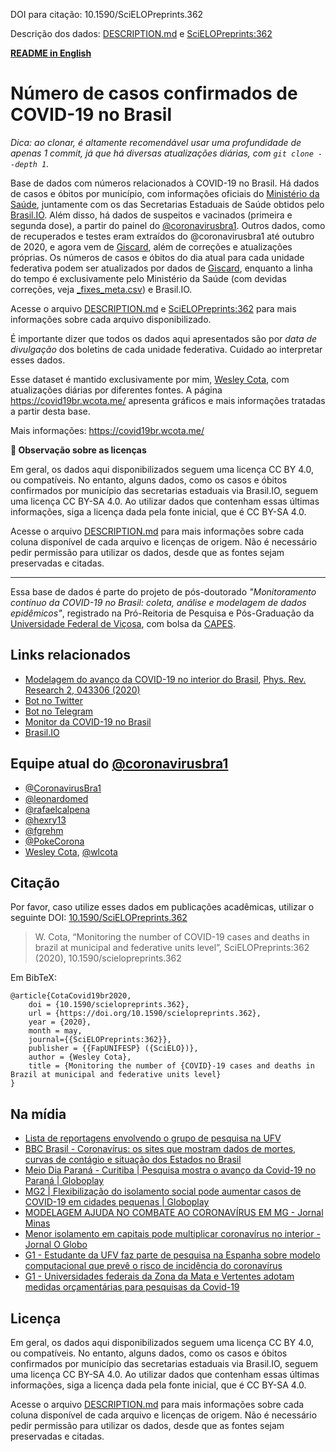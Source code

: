 DOI para citação: 10.1590/SciELOPreprints.362

Descrição dos dados: [DESCRIPTION.md](DESCRIPTION.md) e [SciELOPreprints:362](https://doi.org/10.1590/SciELOPreprints.362)

[**README in English**](README.en.md)

# Número de casos confirmados de COVID-19 no Brasil

*Dica: ao clonar, é altamente recomendável usar uma profundidade de apenas 1 commit, já que há diversas atualizações diárias, com `git clone --depth 1`.*

Base de dados com números relacionados à COVID-19 no Brasil. Há dados de casos e óbitos por município, com informações oficiais do [Ministério da Saúde](https://covid.saude.gov.br/), juntamente com os das Secretarias Estaduais de Saúde obtidos pelo [Brasil.IO](https://brasil.io/dataset/covid19/caso). Além disso, há dados de suspeitos e vacinados (primeira e segunda dose), a partir do painel do [@coronavirusbra1](https://coronavirusbra1.github.io/). Outros dados, como de recuperados e testes eram extraídos do @coronavirusbra1 até outubro de 2020, e agora vem de [Giscard](http://www.giscard.com.br/coronavirus/), além de correções e atualizações próprias. Os números de casos e óbitos do dia atual para cada unidade federativa podem ser atualizados por dados de [Giscard](http://www.giscard.com.br/coronavirus/), enquanto a linha do tempo é exclusivamente pelo Ministério da Saúde (com devidas correções, veja [
_fixes_meta.csv](
_fixes_meta.csv)) e Brasil.IO.

Acesse o arquivo [DESCRIPTION.md](DESCRIPTION.md) e [SciELOPreprints:362](https://doi.org/10.1590/SciELOPreprints.362) para mais informações sobre cada arquivo disponibilizado.

É importante dizer que todos os dados aqui apresentados são por *data de divulgação* dos boletins de cada unidade federativa. Cuidado ao interpretar esses dados.

Esse dataset é mantido exclusivamente por mim, [Wesley Cota](https://wesleycota.com/), com atualizações diárias por diferentes fontes. A página <https://covid19br.wcota.me/> apresenta gráficos e mais informações tratadas a partir desta base.

Mais informações: https://covid19br.wcota.me/

**💬 Observação sobre as licenças**

Em geral, os dados aqui disponibilizados seguem uma licença CC BY 4.0, ou compatíveis. No entanto, alguns dados, como os casos e óbitos confirmados por município das secretarias estaduais via Brasil.IO, seguem uma licença CC BY-SA 4.0. Ao utilizar dados que contenham essas últimas informações, siga a licença dada pela fonte inicial, que é CC BY-SA 4.0.

Acesse o arquivo [DESCRIPTION.md](DESCRIPTION.md) para mais informações sobre cada coluna disponível de cada arquivo e licenças de origem. Não é necessário pedir permissão para utilizar os dados, desde que as fontes sejam preservadas e citadas.

---

Essa base de dados é parte do projeto de pós-doutorado *"Monitoramento contínuo da COVID-19 no Brasil: coleta, análise e modelagem de dados epidêmicos"*, registrado na Pró-Reitoria de Pesquisa e Pós-Graduação da [Universidade Federal de Viçosa](https://www.ufv.br/), com bolsa da [CAPES](https://www.gov.br/capes/pt-br).

## Links relacionados

- [Modelagem do avanço da COVID-19 no interior do Brasil](https://covidbr.github.io/pub/1), [Phys. Rev. Research 2, 043306 (2020)](https://wcota.me/covid19brmetapop)
- [Bot no Twitter](https://twitter.com/covid19brbot)
- [Bot no Telegram](https://t.me/CoronavirusBRBot)
- [Monitor da COVID-19 no Brasil](https://covid19br.pub/)
- [Brasil.IO](https://brasil.io/dataset/covid19/caso)

## Equipe atual do [@coronavirusbra1](https://coronavirusbra1.github.io/)

- [@CoronavirusBra1](https://twitter.com/CoronavirusBra1)
- [@leonardomed](https://twitter.com/leonardomed)
- [@rafaelcalpena](https://twitter.com/rafaelcalpena)
- [@hexry13](https://twitter.com/hexry13)
- [@fgrehm](https://twitter.com/fgrehm)
- [@PokeCorona](https://twitter.com/PokeCorona)
- [Wesley Cota](https://wesleycota.com), [@wlcota](https://twitter.com/wlcota)

## Citação

Por favor, caso utilize esses dados em publicações acadêmicas, utilizar o seguinte DOI: [10.1590/SciELOPreprints.362](https://doi.org/10.1590/SciELOPreprints.362)

> W. Cota, “Monitoring the number of COVID-19 cases and deaths in brazil at municipal and federative units level”, SciELOPreprints:362 (2020), 10.1590/scielopreprints.362

Em BibTeX:

```
@article{CotaCovid19br2020,
	doi = {10.1590/scielopreprints.362},
	url = {https://doi.org/10.1590/scielopreprints.362},
	year = {2020},
	month = may,
	journal={{SciELOPreprints:362}},
	publisher = {{FapUNIFESP} ({SciELO})},
	author = {Wesley Cota},
	title = {Monitoring the number of {COVID}-19 cases and deaths in Brazil at municipal and federative units level}
}
```

## Na mídia

- [Lista de reportagens envolvendo o grupo de pesquisa na UFV](https://d.wesleycota.com/_reportagens/)
- [BBC Brasil - Coronavírus: os sites que mostram dados de mortes, curvas de contágio e situação dos Estados no Brasil](https://www.bbc.com/portuguese/brasil-52067243)
- [Meio Dia Paraná - Curitiba \| Pesquisa mostra o avanço da Covid-19 no Paraná \| Globoplay](https://globoplay.globo.com/v/8550860/programa/)
- [MG2 \| Flexibilização do isolamento social pode aumentar casos de COVID-19 em cidades pequenas \| Globoplay](https://globoplay.globo.com/v/8551799/programa/)
- [MODELAGEM AJUDA NO COMBATE AO CORONAVÍRUS EM MG - Jornal Minas](https://www.youtube.com/watch?v=lAeNOCKML90)
- [Menor isolamento em capitais pode multiplicar coronavírus no interior - Jornal O Globo](https://oglobo.globo.com/sociedade/coronavirus/menor-isolamento-em-capitais-pode-multiplicar-coronavirus-no-interior-24418972)
- [G1 - Estudante da UFV faz parte de pesquisa na Espanha sobre modelo computacional que prevê o risco de incidência do coronavírus](https://g1.globo.com/mg/zona-da-mata/noticia/2020/03/15/estudante-da-ufv-faz-parte-de-pesquisa-na-espanha-sobre-modelo-computacional-que-preve-o-risco-de-incidencia-do-coronavirus.ghtml)
- [G1 - Universidades federais da Zona da Mata e Vertentes adotam medidas orçamentárias para pesquisas da Covid-19](https://g1.globo.com/mg/zona-da-mata/noticia/2020/04/05/universidades-federais-da-zona-da-mata-e-vertentes-adotam-medidas-orcamentarias-para-pesquisas-da-covid-19.ghtml)

## Licença

Em geral, os dados aqui disponibilizados seguem uma licença CC BY 4.0, ou compatíveis. No entanto, alguns dados, como os casos e óbitos confirmados por município das secretarias estaduais via Brasil.IO, seguem uma licença CC BY-SA 4.0. Ao utilizar dados que contenham essas últimas informações, siga a licença dada pela fonte inicial, que é CC BY-SA 4.0.

Acesse o arquivo [DESCRIPTION.md](DESCRIPTION.md) para mais informações sobre cada coluna disponível de cada arquivo e licenças de origem. Não é necessário pedir permissão para utilizar os dados, desde que as fontes sejam preservadas e citadas.